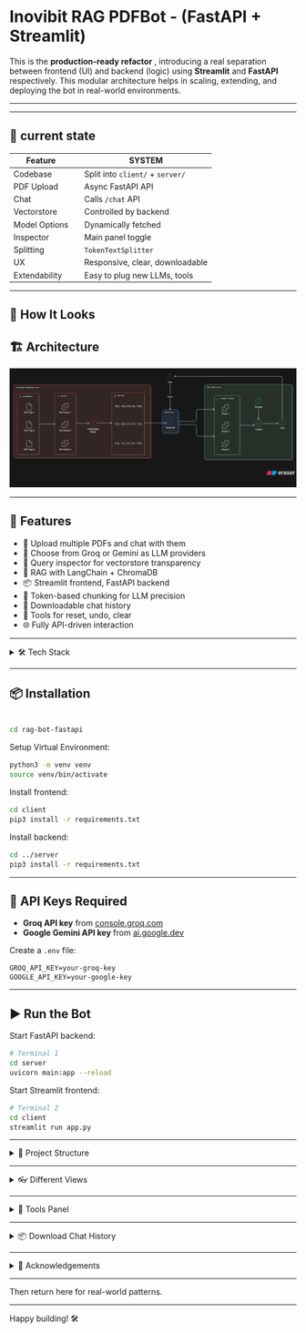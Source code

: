 # Inovibit RAG PDFBot - (FastAPI + Streamlit)

This is the **production-ready refactor** , introducing a real separation between frontend (UI) and backend (logic) using **Streamlit** and **FastAPI** respectively. This modular architecture helps in scaling, extending, and deploying the bot in real-world environments.

---


---

## 🔄 current state

| Feature|   | SYSTEM |
|--------|-------------|--------------|
| Codebase || Split into `client/` + `server/` |
| PDF Upload ||Async FastAPI API |
| Chat || Calls `/chat` API |
| Vectorstore | | Controlled by backend |
| Model Options|  | Dynamically fetched |
| Inspector | |Main panel toggle |
| Splitting  || `TokenTextSplitter` |
| UX | | Responsive, clear, downloadable |
| Extendability || Easy to plug new LLMs, tools |

---

## 🧪 How It Looks
## 🏗️ Architecture

![architecture](/assets/rag-bot-fastapi-architecture.png)

---

## 🚀 Features

- 📁 Upload multiple PDFs and chat with them
- 🔌 Choose from Groq or Gemini as LLM providers
- 🔎 Query inspector for vectorstore transparency
- 🧠 RAG with LangChain + ChromaDB
- 📦 Streamlit frontend, FastAPI backend
- 🧪 Token-based chunking for LLM precision
- 💬 Downloadable chat history
- 🧰 Tools for reset, undo, clear
- 🌐 Fully API-driven interaction

---

<details>
  <summary>🛠️ Tech Stack</summary>

- **Frontend**: Streamlit
- **Backend**: FastAPI
- **LLMs**: Groq & Gemini via LangChain
- **Vector DB**: ChromaDB
- **Embeddings**: HuggingFace & Google GenAI
- **Chunking**: TokenTextSplitter (was RecursiveCharacterTextSplitter)
- **Parsing**: PyPDF
- **Orchestration**: LangChain Retrieval Chain

</details>

---

## 📦 Installation

```bash

cd rag-bot-fastapi
```

Setup Virtual Environment:
```bash
python3 -m venv venv
source venv/bin/activate
```

Install frontend:

```bash
cd client
pip3 install -r requirements.txt
```

Install backend:

```bash
cd ../server
pip3 install -r requirements.txt
```

---

## 🔐 API Keys Required

- **Groq API key** from [console.groq.com](https://console.groq.com/)
- **Google Gemini API key** from [ai.google.dev](https://ai.google.dev/)

Create a `.env` file:

```env
GROQ_API_KEY=your-groq-key
GOOGLE_API_KEY=your-google-key
```

---

## ▶️ Run the Bot

Start FastAPI backend:

```bash
# Terminal 1
cd server
uvicorn main:app --reload
```

Start Streamlit frontend:

```bash
# Terminal 2
cd client
streamlit run app.py
```

---

<details>
  <summary>📁 Project Structure</summary>

```bash
rag-bot-v3/
├── client/                         # Streamlit Frontend
│   ├── app.py                      # Main Streamlit entrypoint
│   ├── components/                 # UI modules
│   │   ├── chat.py
│   │   ├── inspector.py
│   │   └── sidebar.py
│   ├── state/
│   │   └── session.py              # Session state manager
│   ├── utils/
│   │   ├── api.py                  # Talks to backend
│   │   ├── config.py               # API_URL and config values
│   │   └── helpers.py              # API wrappers for frontend
│   ├── requirements.txt
│   └── README.md

├── server/                         # FastAPI Backend
│   ├── api/
│   │   ├── routes.py               # API endpoints
│   │   └── schemas.py              # Pydantic schemas for I/O
│   ├── core/
│   │   ├── document_processor.py   # Handles PDF validation and chunking
│   │   ├── llm_chain_factory.py    # Builds LLM chains and prompts
│   │   └── vector_database.py      # Embeddings + ChromaDB ops
│   ├── config/
│   │   └── settings.py             # App config, model provider setup
│   ├── utils/
│   │   └── logger.py               # Logging setup
│   ├── main.py                     # FastAPI app entrypoint
│   ├── requirements.txt
│   └── README.md

├── README.md                       # Root README (overview + instructions)
├── .gitignore
```

</details>

---

<details>
  <summary> 👓 Different Views </summary>

| View | Description |
|------|-------------|
| 💬 Chat | Renders chat bubbles, input box, and chat history download |
| 🔬 Inspector | Renders inspector to test vectorstore responses |

![views](/assets/rag-bot-fastapi-clean-ui-ux.gif)

</details>

---

<details>
  <summary>🧼 Tools Panel</summary>

| Button | Function |
|----------|--------|
| 🔄 Reset | Clears session state and reruns app |
| 🧹 Clear Chat | Clears chat + PDF submission |
| ↩️ Undo | Removes last question/response |

</details>

---

<details>
  <summary>📦 Download Chat History</summary>

Chat history is saved in the session state and can be exported as a CSV with the following columns:

| Question | Answer | Model Provider | Model Name | PDF File | Timestamp |
|----------|--------|----------------|------------|---------------------|-----------|
| What is this PDF about? | This PDF explains... | Groq | llama3-70b-8192 | file1.pdf, file2.pdf | 2025-07-03 21:00:00 |

</details>

---

<details>
  <summary>🙏 Acknowledgements</summary>

- [LangChain](https://www.langchain.com/)
- [Streamlit](https://streamlit.io/)
- [Groq](https://console.groq.com/)
- [Google Gemini](https://ai.google.dev/)
- [Chroma](https://docs.trychroma.com/)

</details>

---


Then return here for real-world patterns.

---

Happy building! 🛠️
